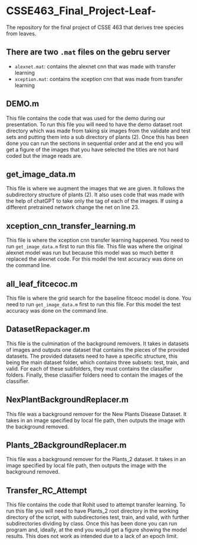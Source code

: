 # CSSE463_Final_Project-Leaf-
The repository for the final project of CSSE 463 that derives tree species from leaves.

## There are two `.mat` files on the gebru server
- `alexnet.mat`: contains the alexnet cnn that was made with transfer learning
- `xception.mat`: contains the xception cnn that was made from transfer learning


## DEMO.m
This file contains the code that was used for the demo during our presentation. To run this file you will need to have the demo dataset root directory which was made from taking six images from the validate and test sets and putting them into a sub directory of plants (2). Once this has been done you can run the sections in sequential order and at the end you will get a figure of the images that you have selected the titles are not hard coded but the image reads are.

## get_image_data.m
This file is where we augment the images that we are given. It follows the subdirectory structure of plants (2). It also uses code that was made with the help of chatGPT to take only the tag of each of the images. If using a different pretrained network change the net on line 23.

## xception_cnn_transfer_learning.m
This file is where the xception cnn transfer learning happened. You need to run `get_image_data.m` first to run this file. This file was where the original alexnet model was run but because this model was so much better it replaced the alexnet code. For this model the test accuracy was done on the command line.

## all_leaf_fitcecoc.m
This file is where the grid search for the baseline fitceoc model is done. You need to run `get_image_data.m` first to run this file. For this model the test accuracy was done on the command line.

## DatasetRepackager.m
This file is the culmination of the background removers. It takes in datasets of images and outputs one dataset that contains the pieces of the provided datasets. The provided datasets need to have a specific structure, this being the main dataset folder, which contains three subsets: test, train, and valid. For each of these subfolders, they must contains the classifier folders. Finally, these classifier folders need to contain the images of the classifier.

## NexPlantBackgroundReplacer.m
This file was a background remover for the New Plants Disease Dataset. It takes in an image specified by local file path, then outputs the image with the background removed.

## Plants_2BackgroundReplacer.m
This file was a background remover for the Plants_2 dataset. It takes in an image specified by local file path, then outputs the image with the background removed.

## Transfer_RC_Attempt
This file contains the code that Rohit used to attempt transfer learning. To run this file you will need to have Plants_2 root directory in the working directory of the script, with subdirectories test, train, and valid, with further subdirectories dividing by class. Once this has been done you can run program and, ideally, at the end you would get a figure showing the model results. This does not work as intended due to a lack of an epoch limit.